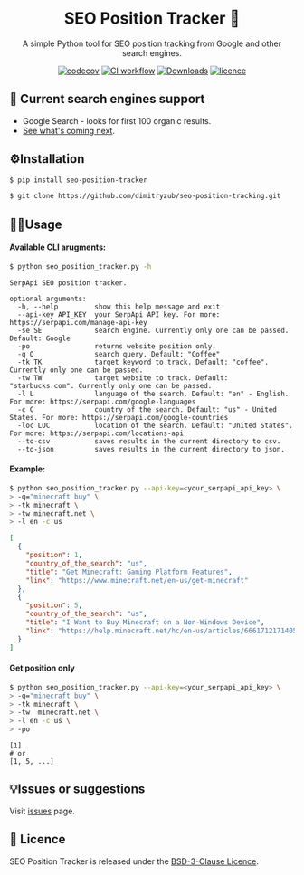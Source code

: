 <h1 align="center">SEO Position Tracker 📡</h1>

<p align="center">A simple Python tool for SEO position tracking from Google and other search engines.</p>

<div align="center">

  <a href="https://codecov.io/gh/dimitryzub/seo-position-tracker">![codecov](https://codecov.io/gh/dimitryzub/seo-position-tracker/branch/main/graph/badge.svg?token=RX5P8YWEZG)</a>
  <a href="">![CI workflow](https://github.com/dimitryzub/seo-position-tracker/actions/workflows/ci.yml/badge.svg)</a>
  <a href="https://pepy.tech/project/seo-position-tracker">![Downloads](https://static.pepy.tech/personalized-badge/seo-position-tracker?period=month&units=international_system&left_color=grey&right_color=brightgreen&left_text=Downloads)</a>
  <a href="">![licence](https://img.shields.io/github/license/dimitryzub/seo-position-tracker?color=blue)</a>

</div>


## 🔎 Current search engines support

- Google Search - looks for first 100 organic results.
- [See what's coming next](https://github.com/dimitryzub/seo-position-tracker/projects).


## ⚙️Installation

```bash
$ pip install seo-position-tracker
```

```bash
$ git clone https://github.com/dimitryzub/seo-position-tracking.git
```


## 🤹‍♂️Usage

#### Available CLI arugments:

```bash
$ python seo_position_tracker.py -h 
```

```lang-none
SerpApi SEO position tracker.

optional arguments:
  -h, --help         show this help message and exit
  --api-key API_KEY  your SerpApi API key. For more: https://serpapi.com/manage-api-key
  -se SE             search engine. Currently only one can be passed. Default: Google
  -po                returns website position only.
  -q Q               search query. Default: "Coffee"
  -tk TK             target keyword to track. Default: "coffee". Currently only one can be passed.
  -tw TW             target website to track. Default: "starbucks.com". Currently only one can be passed.
  -l L               language of the search. Default: "en" - English. For more: https://serpapi.com/google-languages
  -c C               country of the search. Default: "us" - United States. For more: https://serpapi.com/google-countries
  -loc LOC           location of the search. Default: "United States". For more: https://serpapi.com/locations-api
  --to-csv           saves results in the current directory to csv.
  --to-json          saves results in the current directory to json.
```

#### Example:

```bash
$ python seo_position_tracker.py --api-key=<your_serpapi_api_key> \
> -q="minecraft buy" \
> -tk minecraft \
> -tw minecraft.net \
> -l en -c us
```

```json
[
  {
    "position": 1,
    "country_of_the_search": "us",
    "title": "Get Minecraft: Gaming Platform Features",
    "link": "https://www.minecraft.net/en-us/get-minecraft"
  },
  {
    "position": 5,
    "country_of_the_search": "us",
    "title": "I Want to Buy Minecraft on a Non-Windows Device",
    "link": "https://help.minecraft.net/hc/en-us/articles/6661712171405-I-Want-to-Buy-Minecraft-on-a-Non-Windows-Device"
  }
]
```



#### Get position only

```bash
$ python seo_position_tracker.py --api-key=<your_serpapi_api_key> \
> -q="minecraft buy" \
> -tk minecraft \
> -tw  minecraft.net \
> -l en -c us \
> -po
```

```lang-none
[1]
# or 
[1, 5, ...]
```

## 💡Issues or suggestions

Visit [issues](https://github.com/dimitryzub/seo-position-tracking/issues) page.

## 📜 Licence

SEO Position Tracker is released under the [BSD-3-Clause Licence](https://github.com/dimitryzub/seo-position-tracker/blob/407a561b23e0905d88e4d9dd22390330e96889e1/LICENSE).

